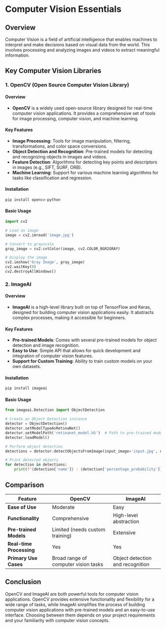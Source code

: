 # Computer Vision Essentials

## Overview
Computer Vision is a field of artificial intelligence that enables machines to interpret and make decisions based on visual data from the world. This involves processing and analyzing images and videos to extract meaningful information.

## Key Computer Vision Libraries

### 1. OpenCV (Open Source Computer Vision Library)

#### Overview
- **OpenCV** is a widely used open-source library designed for real-time computer vision applications. It provides a comprehensive set of tools for image processing, computer vision, and machine learning.

#### Key Features
- **Image Processing**: Tools for image manipulation, filtering, transformations, and color space conversions.
- **Object Detection and Recognition**: Pre-trained models for detecting and recognizing objects in images and videos.
- **Feature Detection**: Algorithms for detecting key points and descriptors in images (e.g., SIFT, SURF, ORB).
- **Machine Learning**: Support for various machine learning algorithms for tasks like classification and regression.

#### Installation
```bash
pip install opencv-python
```

#### Basic Usage
```python
import cv2

# Load an image
image = cv2.imread('image.jpg')

# Convert to grayscale
gray_image = cv2.cvtColor(image, cv2.COLOR_BGR2GRAY)

# Display the image
cv2.imshow('Gray Image', gray_image)
cv2.waitKey(0)
cv2.destroyAllWindows()
```

### 2. ImageAI

#### Overview
- **ImageAI** is a high-level library built on top of TensorFlow and Keras, designed for building computer vision applications easily. It abstracts complex processes, making it accessible for beginners.

#### Key Features
- **Pre-trained Models**: Comes with several pre-trained models for object detection and image recognition.
- **Easy to Use**: Simple API that allows for quick development and integration of computer vision features.
- **Support for Custom Training**: Ability to train custom models on your own datasets.

#### Installation
```bash
pip install imageai
```

#### Basic Usage
```python
from imageai.Detection import ObjectDetection

# Create an Object Detection instance
detector = ObjectDetection()
detector.setModelTypeAsRetinaNet()
detector.setModelPath('retinanet_model.h5')  # Path to pre-trained model
detector.loadModel()

# Perform object detection
detections = detector.detectObjectsFromImage(input_image='input.jpg', output_image='output.jpg')

# Print detected objects
for detection in detections:
    print(f"{detection['name']} : {detection['percentage_probability']}%")
```

## Comparison

| Feature                      | OpenCV                        | ImageAI                      |
|------------------------------|-------------------------------|------------------------------|
| **Ease of Use**              | Moderate                      | Easy                         |
| **Functionality**            | Comprehensive                 | High-level abstraction        |
| **Pre-trained Models**       | Limited (needs custom training)| Extensive                    |
| **Real-time Processing**      | Yes                           | Yes                          |
| **Primary Use Cases**        | Broad range of computer vision tasks | Object detection and recognition |

## Conclusion
OpenCV and ImageAI are both powerful tools for computer vision applications. OpenCV provides extensive functionality and flexibility for a wide range of tasks, while ImageAI simplifies the process of building computer vision applications with pre-trained models and an easy-to-use interface. Choosing between them depends on your project requirements and your familiarity with computer vision concepts.
